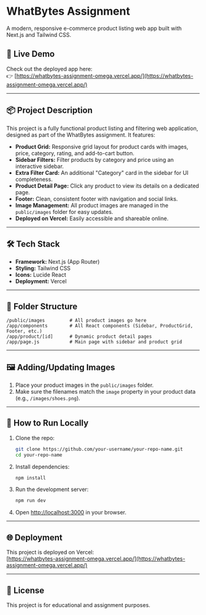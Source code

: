 # WhatBytes Assignment

A modern, responsive e-commerce product listing web app built with Next.js and Tailwind CSS.

## 🚀 Live Demo

Check out the deployed app here:  
👉 [https://whatbytes-assignment-omega.vercel.app/](https://whatbytes-assignment-omega.vercel.app/)

---

## 📦 Project Description

This project is a fully functional product listing and filtering web application, designed as part of the WhatBytes assignment. It features:

- **Product Grid:** Responsive grid layout for product cards with images, price, category, rating, and add-to-cart button.
- **Sidebar Filters:** Filter products by category and price using an interactive sidebar.
- **Extra Filter Card:** An additional "Category" card in the sidebar for UI completeness.
- **Product Detail Page:** Click any product to view its details on a dedicated page.
- **Footer:** Clean, consistent footer with navigation and social links.
- **Image Management:** All product images are managed in the `public/images` folder for easy updates.
- **Deployed on Vercel:** Easily accessible and shareable online.

---

## 🛠️ Tech Stack

- **Framework:** Next.js (App Router)
- **Styling:** Tailwind CSS
- **Icons:** Lucide React
- **Deployment:** Vercel

---

## 📁 Folder Structure

```
/public/images         # All product images go here
/app/components        # All React components (Sidebar, ProductGrid, Footer, etc.)
/app/product/[id]      # Dynamic product detail pages
/app/page.js           # Main page with sidebar and product grid
```

---

## 🖼️ Adding/Updating Images

1. Place your product images in the `public/images` folder.
2. Make sure the filenames match the `image` property in your product data (e.g., `/images/shoes.png`).

---

## 📝 How to Run Locally

1. Clone the repo:
   ```sh
   git clone https://github.com/your-username/your-repo-name.git
   cd your-repo-name
   ```
2. Install dependencies:
   ```sh
   npm install
   ```
3. Run the development server:
   ```sh
   npm run dev
   ```
4. Open [http://localhost:3000](http://localhost:3000) in your browser.

---

## 🌐 Deployment

This project is deployed on Vercel:  
[https://whatbytes-assignment-omega.vercel.app/](https://whatbytes-assignment-omega.vercel.app/)

---

## 📄 License

This project is for educational and assignment purposes.
